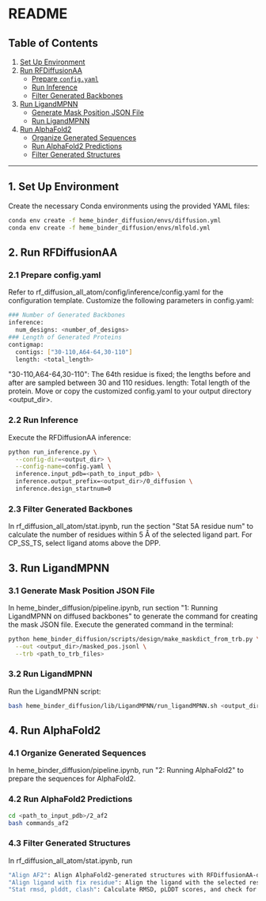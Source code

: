 # README

## Table of Contents

1. [Set Up Environment](#1-set-up-environment)
2. [Run RFDiffusionAA](#2-run-rfdiffusionaa)
   - [Prepare `config.yaml`](#21-prepare-configyaml)
   - [Run Inference](#22-run-inference)
   - [Filter Generated Backbones](#23-filter-generated-backbones)
3. [Run LigandMPNN](#3-run-ligandmpnn)
   - [Generate Mask Position JSON File](#31-generate-mask-position-json-file)
   - [Run LigandMPNN](#32-run-ligandmpnn)
4. [Run AlphaFold2](#4-run-alphafold2)
   - [Organize Generated Sequences](#41-organize-generated-sequences)
   - [Run AlphaFold2 Predictions](#42-run-alphafold2-predictions)
   - [Filter Generated Structures](#43-filter-generated-structures)

---

## 1. Set Up Environment

Create the necessary Conda environments using the provided YAML files:

```bash
conda env create -f heme_binder_diffusion/envs/diffusion.yml
conda env create -f heme_binder_diffusion/envs/mlfold.yml
```

## 2. Run RFDiffusionAA
### 2.1 Prepare config.yaml
Refer to rf_diffusion_all_atom/config/inference/config.yaml for the configuration template.
Customize the following parameters in config.yaml:

```bash
### Number of Generated Backbones
inference:
  num_designs: <number_of_designs>
### Length of Generated Proteins
contigmap:
  contigs: ["30-110,A64-64,30-110"]
  length: <total_length>
```

"30-110,A64-64,30-110": The 64th residue is fixed; the lengths before and after are sampled between 30 and 110 residues.
length: Total length of the protein.
Move or copy the customized config.yaml to your output directory <output_dir>.

### 2.2 Run Inference
Execute the RFDiffusionAA inference:

```bash
python run_inference.py \
  --config-dir=<output_dir> \
  --config-name=config.yaml \
  inference.input_pdb=<path_to_input_pdb> \
  inference.output_prefix=<output_dir>/0_diffusion \
  inference.design_startnum=0
```

### 2.3 Filter Generated Backbones
In rf_diffusion_all_atom/stat.ipynb, run the section "Stat 5A residue num" to calculate the number of residues within 5 Å of the selected ligand part. For CP_SS_TS, select ligand atoms above the DPP.

## 3. Run LigandMPNN
### 3.1 Generate Mask Position JSON File
In heme_binder_diffusion/pipeline.ipynb, run section "1: Running LigandMPNN on diffused backbones" to generate the command for creating the mask JSON file.
Execute the generated command in the terminal:
```bash
python heme_binder_diffusion/scripts/design/make_maskdict_from_trb.py \
  --out <output_dir>/masked_pos.jsonl \
  --trb <path_to_trb_files>
```

### 3.2 Run LigandMPNN
Run the LigandMPNN script:
``` bash
bash heme_binder_diffusion/lib/LigandMPNN/run_ligandMPNN.sh <output_dir>
```

## 4. Run AlphaFold2
### 4.1 Organize Generated Sequences
In heme_binder_diffusion/pipeline.ipynb, run "2: Running AlphaFold2" to prepare the sequences for AlphaFold2.

### 4.2 Run AlphaFold2 Predictions
```bash 
cd <path_to_input_pdb>/2_af2
bash commands_af2
```

### 4.3 Filter Generated Structures
In rf_diffusion_all_atom/stat.ipynb, run
```bash
"Align AF2": Align AlphaFold2-generated structures with RFDiffusionAA-designed backbones.
"Align ligand with fix residue": Align the ligand with the selected residue (e.g., H61).
"Stat rmsd, plddt, clash": Calculate RMSD, pLDDT scores, and check for structural clashes.
```

